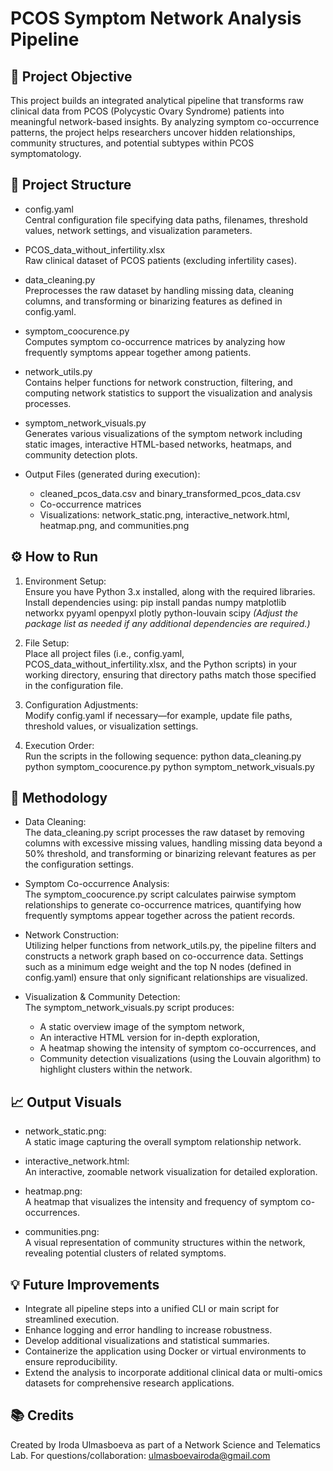 PCOS Symptom Network Analysis Pipeline
======================================

🎯 Project Objective
-------------------
This project builds an integrated analytical pipeline that transforms raw clinical data from PCOS (Polycystic Ovary Syndrome) patients into meaningful network-based insights. By analyzing symptom co-occurrence patterns, the project helps researchers uncover hidden relationships, community structures, and potential subtypes within PCOS symptomatology.

📁 Project Structure
--------------------
- config.yaml  
  Central configuration file specifying data paths, filenames, threshold values, network settings, and visualization parameters.

- PCOS_data_without_infertility.xlsx  
  Raw clinical dataset of PCOS patients (excluding infertility cases).

- data_cleaning.py  
  Preprocesses the raw dataset by handling missing data, cleaning columns, and transforming or binarizing features as defined in config.yaml.

- symptom_coocurence.py  
  Computes symptom co-occurrence matrices by analyzing how frequently symptoms appear together among patients.

- network_utils.py  
  Contains helper functions for network construction, filtering, and computing network statistics to support the visualization and analysis processes.

- symptom_network_visuals.py  
  Generates various visualizations of the symptom network including static images, interactive HTML-based networks, heatmaps, and community detection plots.

- Output Files (generated during execution):  
  - cleaned_pcos_data.csv and binary_transformed_pcos_data.csv  
  - Co-occurrence matrices  
  - Visualizations: network_static.png, interactive_network.html, heatmap.png, and communities.png

⚙️ How to Run
-------------
1. Environment Setup:  
   Ensure you have Python 3.x installed, along with the required libraries. Install dependencies using:
   pip install pandas numpy matplotlib networkx pyyaml openpyxl plotly python-louvain scipy
   *(Adjust the package list as needed if any additional dependencies are required.)*

2. File Setup:  
   Place all project files (i.e., config.yaml, PCOS_data_without_infertility.xlsx, and the Python scripts) in your working directory, ensuring that directory paths match those specified in the configuration file.

3. Configuration Adjustments:  
   Modify config.yaml if necessary—for example, update file paths, threshold values, or visualization settings.

4. Execution Order:  
   Run the scripts in the following sequence:
   python data_cleaning.py
   python symptom_coocurence.py
   python symptom_network_visuals.py

🧠 Methodology
--------------
- Data Cleaning:  
  The data_cleaning.py script processes the raw dataset by removing columns with excessive missing values, handling missing data beyond a 50% threshold, and transforming or binarizing relevant features as per the configuration settings.

- Symptom Co-occurrence Analysis:  
  The symptom_coocurence.py script calculates pairwise symptom relationships to generate co-occurrence matrices, quantifying how frequently symptoms appear together across the patient records.

- Network Construction:  
  Utilizing helper functions from network_utils.py, the pipeline filters and constructs a network graph based on co-occurrence data. Settings such as a minimum edge weight and the top N nodes (defined in config.yaml) ensure that only significant relationships are visualized.

- Visualization & Community Detection:  
  The symptom_network_visuals.py script produces:
    - A static overview image of the symptom network,
    - An interactive HTML version for in-depth exploration,
    - A heatmap showing the intensity of symptom co-occurrences, and
    - Community detection visualizations (using the Louvain algorithm) to highlight clusters within the network.

📈 Output Visuals
-----------------
- network_static.png:  
  A static image capturing the overall symptom relationship network.
  
- interactive_network.html:  
  An interactive, zoomable network visualization for detailed exploration.

- heatmap.png:  
  A heatmap that visualizes the intensity and frequency of symptom co-occurrences.

- communities.png:  
  A visual representation of community structures within the network, revealing potential clusters of related symptoms.

💡 Future Improvements
------------------------------
- Integrate all pipeline steps into a unified CLI or main script for streamlined execution.
- Enhance logging and error handling to increase robustness.
- Develop additional visualizations and statistical summaries.
- Containerize the application using Docker or virtual environments to ensure reproducibility.
- Extend the analysis to incorporate additional clinical data or multi-omics datasets for comprehensive research applications.

📚 Credits
----------
Created by Iroda Ulmasboeva as part of a Network Science and Telematics Lab.
For questions/collaboration: ulmasboevairoda@gmail.com